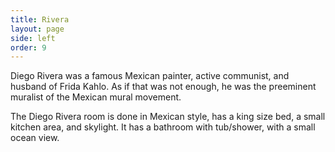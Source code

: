 ```yaml
---
title: Rivera
layout: page
side: left
order: 9
---
```


Diego Rivera was a famous Mexican painter, active communist, and husband of Frida Kahlo. As if that was not enough, he was the preeminent muralist of the Mexican mural movement.

The Diego Rivera room is done in Mexican style, has a king size bed, a small kitchen area, and skylight. It has a bathroom with tub/shower, with a small ocean view.
